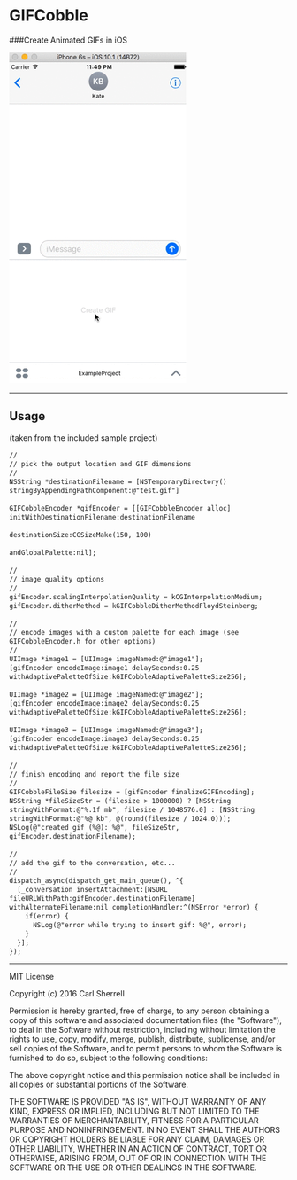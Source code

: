 # GIFCobble
###Create Animated GIFs in iOS

![sample ss](https://github.com/McSnappy/GIFCobble/blob/master/ExampleProject/gifcobble.gif)
___________________________________________________

    
Usage 
-----------
(taken from the included sample project)

    // 
    // pick the output location and GIF dimensions
    //
    NSString *destinationFilename = [NSTemporaryDirectory() stringByAppendingPathComponent:@"test.gif"]

    GIFCobbleEncoder *gifEncoder = [[GIFCobbleEncoder alloc] initWithDestinationFilename:destinationFilename
           		                                                         destinationSize:CGSizeMake(150, 100)
                                 		                                andGlobalPalette:nil];

    //
    // image quality options
    //
    gifEncoder.scalingInterpolationQuality = kCGInterpolationMedium;
    gifEncoder.ditherMethod = kGIFCobbleDitherMethodFloydSteinberg;

    //
    // encode images with a custom palette for each image (see GIFCobbleEncoder.h for other options)
    //
    UIImage *image1 = [UIImage imageNamed:@"image1"];
    [gifEncoder encodeImage:image1 delaySeconds:0.25 withAdaptivePaletteOfSize:kGIFCobbleAdaptivePaletteSize256];
   
    UIImage *image2 = [UIImage imageNamed:@"image2"];
    [gifEncoder encodeImage:image2 delaySeconds:0.25 withAdaptivePaletteOfSize:kGIFCobbleAdaptivePaletteSize256];

    UIImage *image3 = [UIImage imageNamed:@"image3"];
    [gifEncoder encodeImage:image3 delaySeconds:0.25 withAdaptivePaletteOfSize:kGIFCobbleAdaptivePaletteSize256];
   
    //
    // finish encoding and report the file size
    //
    GIFCobbleFileSize filesize = [gifEncoder finalizeGIFEncoding];
    NSString *fileSizeStr = (filesize > 1000000) ? [NSString stringWithFormat:@"%.1f mb", filesize / 1048576.0] : [NSString stringWithFormat:@"%@ kb", @(round(filesize / 1024.0))];
    NSLog(@"created gif (%@): %@", fileSizeStr, gifEncoder.destinationFilename);

    //
    // add the gif to the conversation, etc...
    //
    dispatch_async(dispatch_get_main_queue(), ^{
      [_conversation insertAttachment:[NSURL fileURLWithPath:gifEncoder.destinationFilename] withAlternateFilename:nil completionHandler:^(NSError *error) {
        if(error) {
          NSLog(@"error while trying to insert gif: %@", error);
        }
      }];
    });


__________________________________

MIT License

Copyright (c) 2016 Carl Sherrell

Permission is hereby granted, free of charge, to any person obtaining a copy
of this software and associated documentation files (the "Software"), to deal
in the Software without restriction, including without limitation the rights
to use, copy, modify, merge, publish, distribute, sublicense, and/or sell
copies of the Software, and to permit persons to whom the Software is
furnished to do so, subject to the following conditions:

The above copyright notice and this permission notice shall be included in all
copies or substantial portions of the Software.

THE SOFTWARE IS PROVIDED "AS IS", WITHOUT WARRANTY OF ANY KIND, EXPRESS OR
IMPLIED, INCLUDING BUT NOT LIMITED TO THE WARRANTIES OF MERCHANTABILITY,
FITNESS FOR A PARTICULAR PURPOSE AND NONINFRINGEMENT. IN NO EVENT SHALL THE
AUTHORS OR COPYRIGHT HOLDERS BE LIABLE FOR ANY CLAIM, DAMAGES OR OTHER
LIABILITY, WHETHER IN AN ACTION OF CONTRACT, TORT OR OTHERWISE, ARISING FROM,
OUT OF OR IN CONNECTION WITH THE SOFTWARE OR THE USE OR OTHER DEALINGS IN THE
SOFTWARE.
